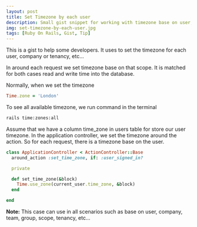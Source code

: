 ```yaml
---
layout: post
title: Set Timezone by each user
description: Small gist snippet for working with timezone base on user, team, group, company, tenency, etc...
img: set-timezone-by-each-user.jpg
tags: [Ruby On Rails, Gist, Tip]
---
```


This is a gist to help some developers. It uses to set the timezone for each user, company or tenancy, etc...

In around each request we set timezone base on that scope. It is matched for both cases read and write time into the database.

Normally, when we set the timezone

```ruby
Time.zone = 'London'
```

To see all available timezone, we run command in the terminal

```bash
rails time:zones:all
```

Assume that we have a column time_zone in users table for store our user timezone. In the application controller, we set the timezone around the action. So for each request, there is a timezone base on the user.


```ruby
class ApplicationController < ActionController::Base
  around_action :set_time_zone, if: :user_signed_in?

  private

  def set_time_zone(&block)
    Time.use_zone(current_user.time_zone, &block)
  end

end
```

**Note:** This case can use in all scenarios such as base on user, company, team, group, scope, tenancy, etc...
